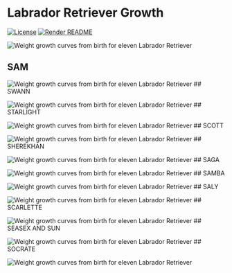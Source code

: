 
<!-- README.md is generated from README.Rmd. Please edit that file -->

# Labrador Retriever Growth

<!-- badges: start -->

[![License](https://img.shields.io/github/license/mcanouil/labrador-retriever-growth)](LICENSE)
[![Render
README](https://github.com/mcanouil/labrador-retriever-growth/actions/workflows/render-readme.yaml/badge.svg)](https://github.com/mcanouil/labrador-retriever-growth/actions/workflows/render-readme.yaml)
<!-- badges: end -->

![Weight growth curves from birth for eleven Labrador
Retriever](media/growth.svg)

## SAM

![Weight growth curves from birth for eleven Labrador
Retriever](media/growth-id-1.svg) ## SWANN

![Weight growth curves from birth for eleven Labrador
Retriever](media/growth-id-2.svg) ## STARLIGHT

![Weight growth curves from birth for eleven Labrador
Retriever](media/growth-id-3.svg) ## SCOTT

![Weight growth curves from birth for eleven Labrador
Retriever](media/growth-id-4.svg) ## SHEREKHAN

![Weight growth curves from birth for eleven Labrador
Retriever](media/growth-id-5.svg) ## SAGA

![Weight growth curves from birth for eleven Labrador
Retriever](media/growth-id-6.svg) ## SAMBA

![Weight growth curves from birth for eleven Labrador
Retriever](media/growth-id-7.svg) ## SALY

![Weight growth curves from birth for eleven Labrador
Retriever](media/growth-id-8.svg) ## SCARLETTE

![Weight growth curves from birth for eleven Labrador
Retriever](media/growth-id-9.svg) ## SEASEX AND SUN

![Weight growth curves from birth for eleven Labrador
Retriever](media/growth-id-10.svg) ## SOCRATE

![Weight growth curves from birth for eleven Labrador
Retriever](media/growth-id-11.svg)
